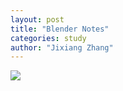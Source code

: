 ```yaml
---
layout: post
title: "Blender Notes"
categories: study
author: "Jixiang Zhang"
---
```


![](https://www.pixelsham.com/wp-content/uploads/2018/05/blender33-infographic-SM-2500.png)

